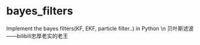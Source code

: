# bayes_filters
Implement the bayes filters(KF, EKF, particle filter..) in Python
\n
贝叶斯滤波——bilibili忠厚老实的老王
